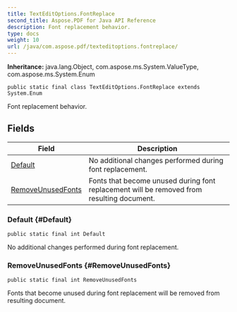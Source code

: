```yaml
---
title: TextEditOptions.FontReplace
second_title: Aspose.PDF for Java API Reference
description: Font replacement behavior.
type: docs
weight: 10
url: /java/com.aspose.pdf/texteditoptions.fontreplace/
---
```

**Inheritance:**
java.lang.Object, com.aspose.ms.System.ValueType, com.aspose.ms.System.Enum
```
public static final class TextEditOptions.FontReplace extends System.Enum
```

Font replacement behavior.
## Fields

| Field | Description |
| --- | --- |
| [Default](#Default) | No additional changes performed during font replacement. |
| [RemoveUnusedFonts](#RemoveUnusedFonts) | Fonts that become unused during font replacement will be removed from resulting document. |
### Default {#Default}
```
public static final int Default
```


No additional changes performed during font replacement.

### RemoveUnusedFonts {#RemoveUnusedFonts}
```
public static final int RemoveUnusedFonts
```


Fonts that become unused during font replacement will be removed from resulting document.

